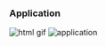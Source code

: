 ### Application

<img src="https://i.gifer.com/8wUb.gif" alt ="html gif">

<img src="https://thumbs.dreamstime.com/z/applications-concept-laptop-screen-d-display-landing-page-closeup-view-modern-conference-room-background-toned-image-78980631.jpg" alt="application">

